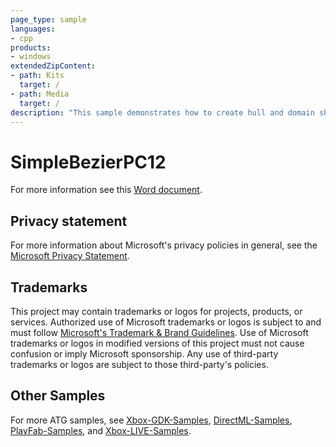```yaml
---
page_type: sample
languages:
- cpp
products:
- windows
extendedZipContent:
- path: Kits
  target: /
- path: Media
  target: /
description: "This sample demonstrates how to create hull and domain shaders to draw a tessellated Bezier surface representing a Mobius strip for DirectX 12."
---
```


# SimpleBezierPC12

For more information see this [Word document](https://github.com/microsoft/Xbox-ATG-Samples/blob/master/PCSamples/IntroGraphics/SimpleBezierPC12/Readme.docx).

## Privacy statement

For more information about Microsoft's privacy policies in general, see the [Microsoft Privacy Statement](https://privacy.microsoft.com/privacystatement/).

## Trademarks

This project may contain trademarks or logos for projects, products, or services. Authorized use of Microsoft trademarks or logos is subject to and must follow [Microsoft's Trademark & Brand Guidelines](https://www.microsoft.com/en-us/legal/intellectualproperty/trademarks/usage/general). Use of Microsoft trademarks or logos in modified versions of this project must not cause confusion or imply Microsoft sponsorship. Any use of third-party trademarks or logos are subject to those third-party's policies.

## Other Samples

For more ATG samples, see [Xbox-GDK-Samples](https://github.com/microsoft/Xbox-GDK-Samples/), [DirectML-Samples](https://github.com/microsoft/DirectML-Samples), [PlayFab-Samples](https://github.com/PlayFab/PlayFab-Samples), and [Xbox-LIVE-Samples](https://github.com/microsoft/xbox-live-samples).
